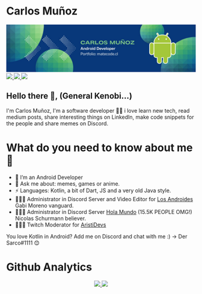 # Carlos Muñoz  

<img src="https://raw.githubusercontent.com/DerSarco/curriculums/main/banner.jpeg">

<a href="https://www.linkedin.com/in/cmunozbustamante/">
<img src="https://img.shields.io/badge/LinkedIn-0077B5?style=for-the-badge&logo=linkedin&logoColor=white" /> 
</a>
<a href="https://twitter.com/dersarco">
<img src="https://img.shields.io/badge/Twitter-1DA1F2?style=for-the-badge&logo=twitter&logoColor=white" />   
</a>
<a href="https://discord.gg/kKXccQVK6t">
<img src="https://img.shields.io/badge/Discord-5865F2?style=for-the-badge&logo=discord&logoColor=white" />  
</a>

## Hello there 👋, (General Kenobi...) 
I'm Carlos Muñoz, I'm a software developer 👨‍💻 i love learn new tech, read medium posts, share interesting things on LinkedIn, make code snippets for the people and share memes on Discord.

# What do you need to know about me 👀

- 📱 I’m an Android Developer
- 💬 Ask me about: memes, games or anime.
- ⚡ Languages: Kotlin, a bit of Dart, JS and a very old Java style.
- 👨🏽‍💼 Administrator in Discord Server and Video Editor for [Los Androides](https://discord.gg/kKXccQVK6t) Gabi Moreno vanguard.
- 👨🏽‍💼 Administrator in Discord Server [Hola Mundo](https://discord.gg/pjAykXA6KK) (15.5K PEOPLE OMG!) Nicolas Schurmann believer.
- 🧑🏽‍⚖️ Twitch Moderator for [AristiDevs](https://www.twitch.tv/aristidevs)

You love Kotlin in Android? Add me on Discord and chat with me :) -> Der Sarco#1111 😊

# Github Analytics

<p align="center">
<a href="https://github.com/DerSarco">
  <img height="180em" src="https://github-readme-stats-eight-theta.vercel.app/api?username=DerSarco&show_icons=true&theme=tokyonight&include_all_commits=true&count_private=true"/>
  <img height="180em" src="https://github-readme-stats-eight-theta.vercel.app/api/top-langs/?username=DerSarco&layout=compact&langs_count=8&theme=tokyonight"/>
</a>
</p>

